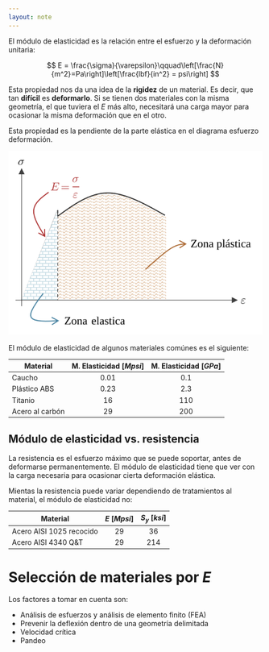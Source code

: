 ```yaml
---
layout: note
---
```


El módulo de elasticidad es la relación entre el esfuerzo y la deformación unitaria:

$$
E = \frac{\sigma}{\varepsilon}\qquad\left[\frac{N}{m^2}=Pa\right]\left[\frac{lbf}{in^2} = psi\right]
$$

Esta propiedad nos da una idea de la **rigidez** de un material. Es decir, que tan **difícil** es **deformarlo**. Si se tienen dos materiales con la misma geometría, el que tuviera el $E$ más alto, necesitará una carga mayor para ocasionar la misma deformación que en el otro.

Esta propiedad es la pendiente de la parte elástica en el diagrama esfuerzo deformación.

![Diagrama esfuerzo deformación, mostrando el módulo de Young](../../img/diagrama-esfuerzo-deformacion-modulo-young.svg)

El módulo de elasticidad de algunos materiales comúnes es el siguiente:

| Material        | M. Elasticidad $[Mpsi]$ | M. Elasticidad $[GPa]$ |
| -               | :-:                     | :-:                    |
| Caucho          | 0.01                    | 0.1                    |
| Plástico ABS    | 0.23                    | 2.3                    |
| Titanio         | 16                      | 110                    |
| Acero al carbón | 29                      | 200                    |

## Módulo de elasticidad vs. resistencia
La resistencia es el esfuerzo máximo que se puede soportar, antes de deformarse permanentemente. El módulo de elasticidad tiene que ver con la carga necesaria para ocasionar cierta deformación elástica.

Mientas la resistencia puede variar dependiendo de tratamientos al material, el módulo de elasticidad no:

| Material                 | $E\ [Mpsi]$ | $S_y\ [ksi]$ |
| -                        | :-:         | :-:          |
| Acero AISI 1025 recocido | 29          | 36           |
| Acero AISI 4340 Q&T      | 29          | 214          |

# Selección de materiales por $E$
Los factores a tomar en cuenta son:

* Análisis de esfuerzos y análisis de elemento finito (FEA)
* Prevenir la deflexión dentro de una geometría delimitada
* Velocidad crítica
* Pandeo
